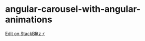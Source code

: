 # angular-carousel-with-angular-animations

[Edit on StackBlitz ⚡️](https://stackblitz.com/edit/angular-carousel-with-angular-animations)